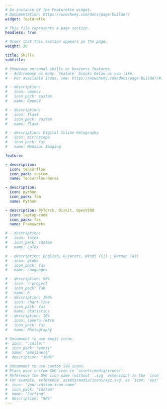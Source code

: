 ```yaml
---
# An instance of the Featurette widget.
# Documentation: https://wowchemy.com/docs/page-builder/
widget: featurette

# This file represents a page section.
headless: true

# Order that this section appears on the page.
weight: 30

title: Skills
subtitle:

# Showcase personal skills or business features.
# - Add/remove as many `feature` blocks below as you like.
# - For available icons, see: https://wowchemy.com/docs/page-builder/#icons

# - description: 
#   icon: opencv
#   icon_pack: custom
#   name: OpenCV

# - description: 
#   icon: flask
#   icon_pack: custom
#   name: Flask

# - description: Digital Inline Holography
#   icon: microscope
#   icon_pack: fas
#   name: Medical Imaging

feature:

- description: 
  icon: tensorflow
  icon_pack: custom
  name: TensorFlow-Keras

- description: 
  icon: python
  icon_pack: fab
  name: Python

- description: PyTorch, Qiskit, OpenVINO
  icon: laptop-code
  icon_pack: fas
  name: Frameworks

# - description: 
#   icon: latex
#   icon_pack: custom
#   name: LaTex

# - description: English, Gujarati, Hindi (C1) ; German (A2)
#   icon: globe
#   icon_pack: fas
#   name: Languages

# - description: 90%
#   icon: r-project
#   icon_pack: fab
#   name: R
# - description: 100%
#   icon: chart-line
#   icon_pack: fas
#   name: Statistics
# - description: 10%
#   icon: camera-retro
#   icon_pack: fas
#   name: Photography

# Uncomment to use emoji icons.
#- icon: ":smile:"
#  icon_pack: "emoji"
#  name: "Emojiness"
#  description: "100%"  

# Uncomment to use custom SVG icons.
# Place your custom SVG icon in `assets/media/icons/`.
# Reference the SVG icon name (without `.svg` extension) in the `icon` field.
# For example, reference `assets/media/icons/xyz.svg` as `icon: 'xyz'`
#- icon: "your-custom-icon-name"
#  icon_pack: "custom"
#  name: "Surfing"
#  description: "90%"
---
```

